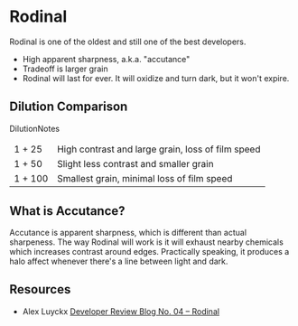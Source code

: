# Rodinal

Rodinal is one of the oldest and still one of the best developers.

* High apparent sharpness, a.k.a. "accutance"
* Tradeoff is larger grain
* Rodinal will last for ever. It will oxidize and turn dark, but it won't expire.

## Dilution Comparison

<table>
    <thead>
        <tr>Dilution</tr>
        <tr>Notes</tr>
    </thead>
    <tbody>
        <tr>
            <td>1 + 25</td>
            <td>High contrast and large grain, loss of film speed</td>
        </tr>
        <tr>
            <td>1 + 50</td>
            <td>Slight less contrast and smaller grain</td>
        </tr>
        <tr>
            <td>1 + 100</td>
            <td>Smallest grain, minimal loss of film speed</td>
        </tr>
    </tbody>
</table>

## What is Accutance?

Accutance is apparent sharpness, which is different than actual sharpeness. The way Rodinal will work is it will exhaust nearby chemicals which increases contrast around edges. Practically speaking, it produces a halo affect whenever there's a line between light and dark.

## Resources

* Alex Luyckx [Developer Review Blog No. 04 – Rodinal](http://www.alexluyckx.com/blog/2020/04/27/developer-review-blog-no-04-rodinal/)